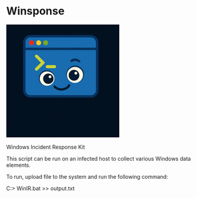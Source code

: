 # Winsponse

![Logo](winsponse1.png)

Windows Incident Response Kit

This script can be run on an infected host to collect various Windows data elements.  

To run, upload file to the system and run the following command:

C:> WinIR.bat >> output.txt

